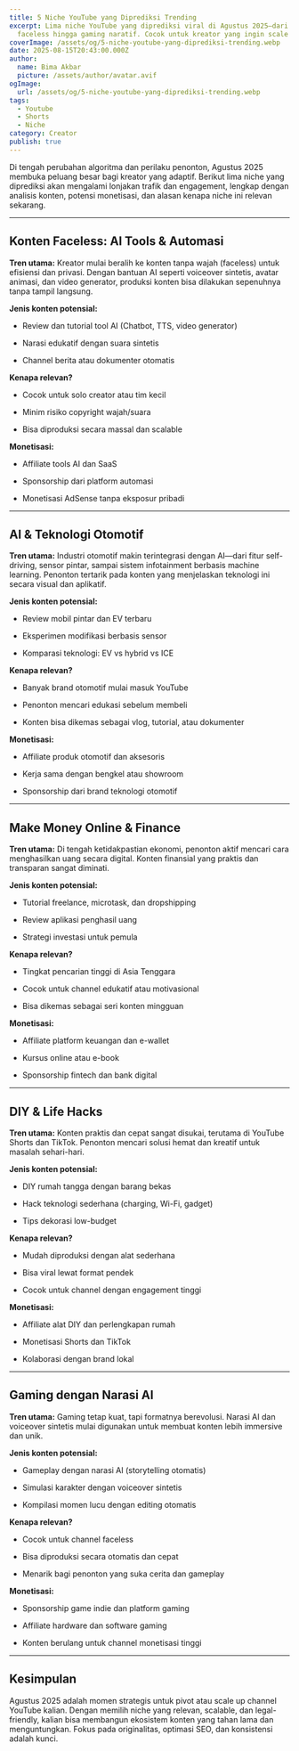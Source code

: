 ```yaml
---
title: 5 Niche YouTube yang Diprediksi Trending
excerpt: Lima niche YouTube yang diprediksi viral di Agustus 2025—dari konten AI
  faceless hingga gaming naratif. Cocok untuk kreator yang ingin scale up.
coverImage: /assets/og/5-niche-youtube-yang-diprediksi-trending.webp
date: 2025-08-15T20:43:00.000Z
author:
  name: Bima Akbar
  picture: /assets/author/avatar.avif
ogImage:
  url: /assets/og/5-niche-youtube-yang-diprediksi-trending.webp
tags:
  - Youtube
  - Shorts
  - Niche
category: Creator
publish: true
---
```

Di tengah perubahan algoritma dan perilaku penonton, Agustus 2025 membuka peluang besar bagi kreator yang adaptif. Berikut lima niche yang diprediksi akan mengalami lonjakan trafik dan engagement, lengkap dengan analisis konten, potensi monetisasi, dan alasan kenapa niche ini relevan sekarang.

* * *

## Konten Faceless: AI Tools & Automasi

**Tren utama:** Kreator mulai beralih ke konten tanpa wajah (faceless) untuk efisiensi dan privasi. Dengan bantuan AI seperti voiceover sintetis, avatar animasi, dan video generator, produksi konten bisa dilakukan sepenuhnya tanpa tampil langsung.

**Jenis konten potensial:**

*   Review dan tutorial tool AI (Chatbot, TTS, video generator)
    
*   Narasi edukatif dengan suara sintetis
    
*   Channel berita atau dokumenter otomatis
    

**Kenapa relevan?**

*   Cocok untuk solo creator atau tim kecil
    
*   Minim risiko copyright wajah/suara
    
*   Bisa diproduksi secara massal dan scalable
    

**Monetisasi:**

*   Affiliate tools AI dan SaaS
    
*   Sponsorship dari platform automasi
    
*   Monetisasi AdSense tanpa eksposur pribadi
    

* * *

## AI & Teknologi Otomotif

**Tren utama:** Industri otomotif makin terintegrasi dengan AI—dari fitur self-driving, sensor pintar, sampai sistem infotainment berbasis machine learning. Penonton tertarik pada konten yang menjelaskan teknologi ini secara visual dan aplikatif.

**Jenis konten potensial:**

*   Review mobil pintar dan EV terbaru
    
*   Eksperimen modifikasi berbasis sensor
    
*   Komparasi teknologi: EV vs hybrid vs ICE
    

**Kenapa relevan?**

*   Banyak brand otomotif mulai masuk YouTube
    
*   Penonton mencari edukasi sebelum membeli
    
*   Konten bisa dikemas sebagai vlog, tutorial, atau dokumenter
    

**Monetisasi:**

*   Affiliate produk otomotif dan aksesoris
    
*   Kerja sama dengan bengkel atau showroom
    
*   Sponsorship dari brand teknologi otomotif
    

* * *

## Make Money Online & Finance

**Tren utama:** Di tengah ketidakpastian ekonomi, penonton aktif mencari cara menghasilkan uang secara digital. Konten finansial yang praktis dan transparan sangat diminati.

**Jenis konten potensial:**

*   Tutorial freelance, microtask, dan dropshipping
    
*   Review aplikasi penghasil uang
    
*   Strategi investasi untuk pemula
    

**Kenapa relevan?**

*   Tingkat pencarian tinggi di Asia Tenggara
    
*   Cocok untuk channel edukatif atau motivasional
    
*   Bisa dikemas sebagai seri konten mingguan
    

**Monetisasi:**

*   Affiliate platform keuangan dan e-wallet
    
*   Kursus online atau e-book
    
*   Sponsorship fintech dan bank digital
    

* * *

## DIY & Life Hacks

**Tren utama:** Konten praktis dan cepat sangat disukai, terutama di YouTube Shorts dan TikTok. Penonton mencari solusi hemat dan kreatif untuk masalah sehari-hari.

**Jenis konten potensial:**

*   DIY rumah tangga dengan barang bekas
    
*   Hack teknologi sederhana (charging, Wi-Fi, gadget)
    
*   Tips dekorasi low-budget
    

**Kenapa relevan?**

*   Mudah diproduksi dengan alat sederhana
    
*   Bisa viral lewat format pendek
    
*   Cocok untuk channel dengan engagement tinggi
    

**Monetisasi:**

*   Affiliate alat DIY dan perlengkapan rumah
    
*   Monetisasi Shorts dan TikTok
    
*   Kolaborasi dengan brand lokal
    

* * *

## Gaming dengan Narasi AI

**Tren utama:** Gaming tetap kuat, tapi formatnya berevolusi. Narasi AI dan voiceover sintetis mulai digunakan untuk membuat konten lebih immersive dan unik.

**Jenis konten potensial:**

*   Gameplay dengan narasi AI (storytelling otomatis)
    
*   Simulasi karakter dengan voiceover sintetis
    
*   Kompilasi momen lucu dengan editing otomatis
    

**Kenapa relevan?**

*   Cocok untuk channel faceless
    
*   Bisa diproduksi secara otomatis dan cepat
    
*   Menarik bagi penonton yang suka cerita dan gameplay
    

**Monetisasi:**

*   Sponsorship game indie dan platform gaming
    
*   Affiliate hardware dan software gaming
    
*   Konten berulang untuk channel monetisasi tinggi
    

* * *

## Kesimpulan

Agustus 2025 adalah momen strategis untuk pivot atau scale up channel YouTube kalian. Dengan memilih niche yang relevan, scalable, dan legal-friendly, kalian bisa membangun ekosistem konten yang tahan lama dan menguntungkan. Fokus pada originalitas, optimasi SEO, dan konsistensi adalah kunci.